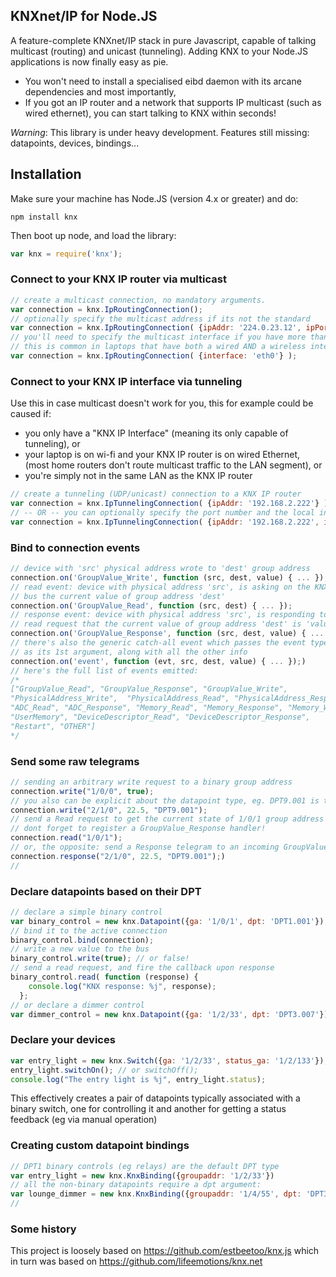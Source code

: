 ## KNXnet/IP for Node.JS
A feature-complete KNXnet/IP stack in pure Javascript, capable of talking multicast (routing) and unicast (tunneling). Adding KNX to your Node.JS applications is now finally easy as pie.
- You won't need to install a specialised eibd daemon with its arcane dependencies  and most importantly,
- If you got an IP router and a network that supports IP multicast (such as wired ethernet), you can start talking to KNX within seconds!

*Warning*: This library is under heavy development. Features still missing: datapoints, devices, bindings...



## Installation
Make sure your machine has Node.JS (version 4.x or greater) and do:

`npm install knx`


Then boot up node, and load the library:
```js
var knx = require('knx');
```


### Connect to your KNX IP router via multicast

```js
// create a multicast connection, no mandatory arguments.
var connection = knx.IpRoutingConnection();
// optionally specify the multicast address if its not the standard
var connection = knx.IpRoutingConnection( {ipAddr: '224.0.23.12', ipPort: 3671} );
// you'll need to specify the multicast interface if you have more than one interface
// this is common in laptops that have both a wired AND a wireless interface
var connection = knx.IpRoutingConnection( {interface: 'eth0'} );
```

### Connect to your KNX IP interface via tunneling

Use this in case multicast doesn't work for you, this for example could be caused if:
- you only have a "KNX IP Interface" (meaning its only capable of tunneling), or
- your laptop is on wi-fi and your KNX IP router is on wired Ethernet, (most home routers don't route multicast traffic to the LAN segment), or
- you're simply not in the same LAN as the KNX IP router

```js
// create a tunneling (UDP/unicast) connection to a KNX IP router
var connection = knx.IpTunnelingConnection( {ipAddr: '192.168.2.222'} );
// -- OR -- you can optionally specify the port number and the local interface:
var connection = knx.IpTunnelingConnection( {ipAddr: '192.168.2.222', ipPort: 3671, interface: 'eth0'} );
```

### Bind to connection events

```js
// device with 'src' physical address wrote to 'dest' group address
connection.on('GroupValue_Write', function (src, dest, value) { ... });
// read event: device with physical address 'src', is asking on the KNX
// bus the current value of group address 'dest'
connection.on('GroupValue_Read', function (src, dest) { ... });
// response event: device with physical address 'src', is responding to a
// read request that the current value of group address 'dest' is 'value'
connection.on('GroupValue_Response', function (src, dest, value) { ... });
// there's also the generic catch-all event which passes the event type
// as its 1st argument, along with all the other info
connection.on('event', function (evt, src, dest, value) { ... });)
// here's the full list of events emitted:
/*
["GroupValue_Read", "GroupValue_Response", "GroupValue_Write",
"PhysicalAddress_Write",  "PhysicalAddress_Read", "PhysicalAddress_Response",
"ADC_Read", "ADC_Response", "Memory_Read", "Memory_Response", "Memory_Write",
"UserMemory", "DeviceDescriptor_Read", "DeviceDescriptor_Response",
"Restart", "OTHER"]
*/
```


### Send some raw telegrams

```js
// sending an arbitrary write request to a binary group address
connection.write("1/0/0", true);
// you also can be explicit about the datapoint type, eg. DPT9.001 is temperature Celcius
connection.write("2/1/0", 22.5, "DPT9.001");
// send a Read request to get the current state of 1/0/1 group address
// dont forget to register a GroupValue_Response handler!
connection.read("1/0/1");
// or, the opposite: send a Response telegram to an incoming GroupValue_Read request
connection.response("2/1/0", 22.5, "DPT9.001");)
//
```

### Declare datapoints based on their DPT

```js
// declare a simple binary control
var binary_control = new knx.Datapoint({ga: '1/0/1', dpt: 'DPT1.001'});
// bind it to the active connection
binary_control.bind(connection);
// write a new value to the bus
binary_control.write(true); // or false!
// send a read request, and fire the callback upon response
binary_control.read( function (response) {
    console.log("KNX response: %j", response);
  };
// or declare a dimmer control
var dimmer_control = new knx.Datapoint({ga: '1/2/33', dpt: 'DPT3.007'});
```

### Declare your devices

```js
var entry_light = new knx.Switch({ga: '1/2/33', status_ga: '1/2/133'});
entry_light.switchOn(); // or switchOff();
console.log("The entry light is %j", entry_light.status);
```

This effectively creates a pair of datapoints typically associated with a binary
switch, one for controlling it and another for getting a status feedback (eg via
manual operation)

### Creating custom datapoint bindings

```js
// DPT1 binary controls (eg relays) are the default DPT type
var entry_light = new knx.KnxBinding({groupaddr: '1/2/33'})
// all the non-binary datapoints require a dpt argument:
var lounge_dimmer = new knx.KnxBinding({groupaddr: '1/4/55', dpt: 'DPT3.007'})
//
```


### Some history

This project is loosely based on  https://github.com/estbeetoo/knx.js
which in turn was based on https://github.com/lifeemotions/knx.net

